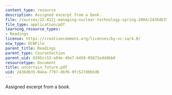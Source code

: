 ```yaml
---
content_type: resource
description: Assigned excerpt from a book.
file: /courses/22-812j-managing-nuclear-technology-spring-2004/2436db3504ea7797dbf69fc527d0b5d6_uncertain_future.pdf
file_type: application/pdf
learning_resource_types:
- Readings
license: https://creativecommons.org/licenses/by-nc-sa/4.0/
ocw_type: OCWFile
parent_title: Readings
parent_type: CourseSection
parent_uid: 6395cc53-a04e-48e7-b450-05672edddbb8
resourcetype: Document
title: uncertain_future.pdf
uid: 2436db35-04ea-7797-dbf6-9fc527d0b5d6
---
```

Assigned excerpt from a book.
